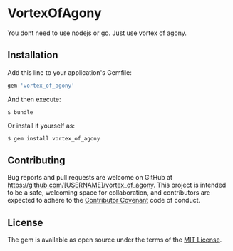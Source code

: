 # VortexOfAgony

You dont need to use nodejs or go. Just use vortex of agony.

## Installation

Add this line to your application's Gemfile:

```ruby
gem 'vortex_of_agony'
```

And then execute:

    $ bundle

Or install it yourself as:

    $ gem install vortex_of_agony


## Contributing

Bug reports and pull requests are welcome on GitHub at https://github.com/[USERNAME]/vortex_of_agony. This project is intended to be a safe, welcoming space for collaboration, and contributors are expected to adhere to the [Contributor Covenant](http://contributor-covenant.org) code of conduct.


## License

The gem is available as open source under the terms of the [MIT License](http://opensource.org/licenses/MIT).
